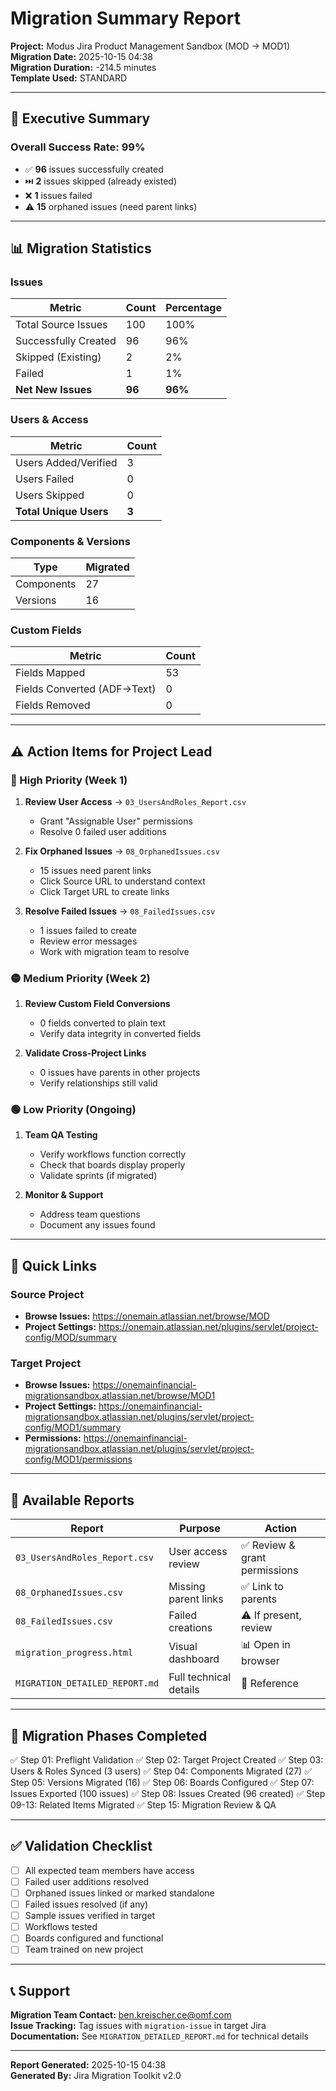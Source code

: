 # Migration Summary Report

**Project:** Modus Jira Product Management Sandbox (MOD → MOD1)  
**Migration Date:** 2025-10-15 04:38  
**Migration Duration:** -214.5 minutes  
**Template Used:** STANDARD

---

## 🎯 Executive Summary

### Overall Success Rate: **99%**

- ✅ **96** issues successfully created
- ⏭️ **2** issues skipped (already existed)
- ❌ **1** issues failed
- ⚠️ **15** orphaned issues (need parent links)

---

## 📊 Migration Statistics

### Issues
| Metric | Count | Percentage |
|--------|-------|------------|
| Total Source Issues | 100 | 100% |
| Successfully Created | 96 | 96% |
| Skipped (Existing) | 2 | 2% |
| Failed | 1 | 1% |
| **Net New Issues** | **96** | **96%** |

### Users & Access
| Metric | Count |
|--------|-------|
| Users Added/Verified | 3 |
| Users Failed | 0 |
| Users Skipped | 0 |
| **Total Unique Users** | **3** |

### Components & Versions
| Type | Migrated |
|------|----------|
| Components | 27 |
| Versions | 16 |

### Custom Fields
| Metric | Count |
|--------|-------|
| Fields Mapped | 53 |
| Fields Converted (ADF→Text) | 0 |
| Fields Removed | 0 |

---

## ⚠️ Action Items for Project Lead

### 🔴 High Priority (Week 1)
1. **Review User Access** → `03_UsersAndRoles_Report.csv`
   - Grant "Assignable User" permissions
   - Resolve 0 failed user additions

2. **Fix Orphaned Issues** → `08_OrphanedIssues.csv`
   - 15 issues need parent links
   - Click Source URL to understand context
   - Click Target URL to create links

3. **Resolve Failed Issues** → `08_FailedIssues.csv`
   - 1 issues failed to create
   - Review error messages
   - Work with migration team to resolve

### 🟡 Medium Priority (Week 2)
1. **Review Custom Field Conversions**
   - 0 fields converted to plain text
   - Verify data integrity in converted fields

2. **Validate Cross-Project Links**
   - 0 issues have parents in other projects
   - Verify relationships still valid

### 🟢 Low Priority (Ongoing)
1. **Team QA Testing**
   - Verify workflows function correctly
   - Check that boards display properly
   - Validate sprints (if migrated)

2. **Monitor & Support**
   - Address team questions
   - Document any issues found

---

## 🔗 Quick Links

### Source Project
- **Browse Issues:** https://onemain.atlassian.net/browse/MOD
- **Project Settings:** https://onemain.atlassian.net/plugins/servlet/project-config/MOD/summary

### Target Project
- **Browse Issues:** https://onemainfinancial-migrationsandbox.atlassian.net/browse/MOD1
- **Project Settings:** https://onemainfinancial-migrationsandbox.atlassian.net/plugins/servlet/project-config/MOD1/summary
- **Permissions:** https://onemainfinancial-migrationsandbox.atlassian.net/plugins/servlet/project-config/MOD1/permissions

---

## 📁 Available Reports

| Report | Purpose | Action |
|--------|---------|--------|
| `03_UsersAndRoles_Report.csv` | User access review | ✅ Review & grant permissions |
| `08_OrphanedIssues.csv` | Missing parent links | ✅ Link to parents |
| `08_FailedIssues.csv` | Failed creations | ⚠️ If present, review |
| `migration_progress.html` | Visual dashboard | 📊 Open in browser |
| `MIGRATION_DETAILED_REPORT.md` | Full technical details | 📖 Reference |

---

## 🎯 Migration Phases Completed

✅ Step 01: Preflight Validation
✅ Step 02: Target Project Created
✅ Step 03: Users & Roles Synced (3 users)
✅ Step 04: Components Migrated (27)
✅ Step 05: Versions Migrated (16)
✅ Step 06: Boards Configured
✅ Step 07: Issues Exported (100 issues)
✅ Step 08: Issues Created (96 created)
✅ Step 09-13: Related Items Migrated
✅ Step 15: Migration Review & QA

---

## ✅ Validation Checklist

- [ ] All expected team members have access
- [ ] Failed user additions resolved
- [ ] Orphaned issues linked or marked standalone
- [ ] Failed issues resolved (if any)
- [ ] Sample issues verified in target
- [ ] Workflows tested
- [ ] Boards configured and functional
- [ ] Team trained on new project

---

## 📞 Support

**Migration Team Contact:** ben.kreischer.ce@omf.com  
**Issue Tracking:** Tag issues with `migration-issue` in target Jira  
**Documentation:** See `MIGRATION_DETAILED_REPORT.md` for technical details

---

**Report Generated:** 2025-10-15 04:38  
**Generated By:** Jira Migration Toolkit v2.0


